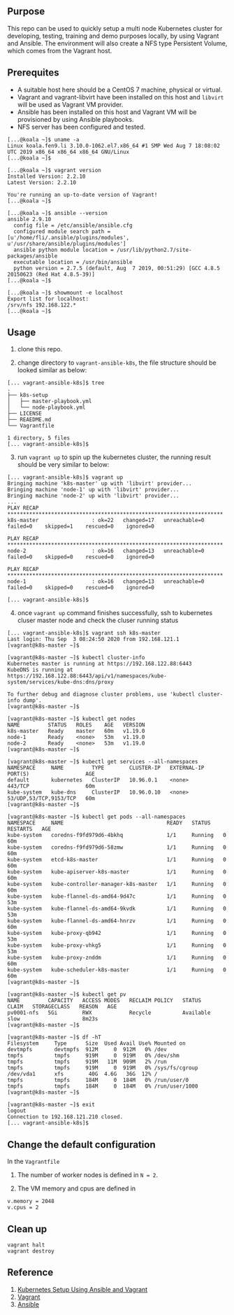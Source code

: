 
## Purpose

This repo can be used to quickly setup a multi node Kubernetes cluster for developing, testing, training and demo purposes locally, by using Vagrant and Ansible. 
The environment will also create a NFS type Persistent Volume, which comes from the Vagrant host.

## Prerequites

  - A suitable host here should be a CentOS 7 machine, physical or virtual.
  - Vagrant and vagrant-libvirt have been installed on this host and `libvirt` will be used as Vagrant VM provider.
  - Ansible has been installed on this host and Vagrant VM will be provisioned by using Ansible playbooks.
  - NFS server has been configured and tested.

```
[...@koala ~]$ uname -a
Linux koala.fen9.li 3.10.0-1062.el7.x86_64 #1 SMP Wed Aug 7 18:08:02 UTC 2019 x86_64 x86_64 x86_64 GNU/Linux
[...@koala ~]$ 

[...@koala ~]$ vagrant version
Installed Version: 2.2.10
Latest Version: 2.2.10
 
You're running an up-to-date version of Vagrant!
[...@koala ~]$ 

[...@koala ~]$ ansible --version
ansible 2.9.10
  config file = /etc/ansible/ansible.cfg
  configured module search path = [u'/home/fli/.ansible/plugins/modules', u'/usr/share/ansible/plugins/modules']
  ansible python module location = /usr/lib/python2.7/site-packages/ansible
  executable location = /usr/bin/ansible
  python version = 2.7.5 (default, Aug  7 2019, 00:51:29) [GCC 4.8.5 20150623 (Red Hat 4.8.5-39)]
[...@koala ~]$ 

[...@koala ~]$ showmount -e localhost
Export list for localhost:
/srv/nfs 192.168.122.*
[...@koala ~]$ 
```

## Usage

1. clone this repo.

2. change directory to `vagrant-ansible-k8s`, the file structure should be looked similar as below:

```
[... vagrant-ansible-k8s]$ tree
.
├── k8s-setup
│   ├── master-playbook.yml
│   └── node-playbook.yml
├── LICENSE
├── REAEDME.md
└── Vagrantfile

1 directory, 5 files
[... vagrant-ansible-k8s]$ 
```

3. run `vagrant up` to spin up the kubernetes cluster, the running result should be very similar to below:

```
[... vagrant-ansible-k8s]$ vagrant up
Bringing machine 'k8s-master' up with 'libvirt' provider...
Bringing machine 'node-1' up with 'libvirt' provider...
Bringing machine 'node-2' up with 'libvirt' provider...
...
PLAY RECAP *********************************************************************
k8s-master                 : ok=22   changed=17   unreachable=0    failed=0    skipped=1    rescued=0    ignored=0   

PLAY RECAP *********************************************************************
node-2                     : ok=16   changed=13   unreachable=0    failed=0    skipped=0    rescued=0    ignored=0   

PLAY RECAP *********************************************************************
node-1                     : ok=16   changed=13   unreachable=0    failed=0    skipped=0    rescued=0    ignored=0   

[... vagrant-ansible-k8s]$ 
```

4. once `vagrant up` command finishes successfully, ssh to kubernetes cluser master node and check the cluser running status

```
[... vagrant-ansible-k8s]$ vagrant ssh k8s-master
Last login: Thu Sep  3 08:24:50 2020 from 192.168.121.1
[vagrant@k8s-master ~]$

[vagrant@k8s-master ~]$ kubectl cluster-info
Kubernetes master is running at https://192.168.122.88:6443
KubeDNS is running at https://192.168.122.88:6443/api/v1/namespaces/kube-system/services/kube-dns:dns/proxy

To further debug and diagnose cluster problems, use 'kubectl cluster-info dump'.
[vagrant@k8s-master ~]$

[vagrant@k8s-master ~]$ kubectl get nodes
NAME         STATUS   ROLES    AGE   VERSION
k8s-master   Ready    master   60m   v1.19.0
node-1       Ready    <none>   53m   v1.19.0
node-2       Ready    <none>   53m   v1.19.0
[vagrant@k8s-master ~]$

[vagrant@k8s-master ~]$ kubectl get services --all-namespaces
NAMESPACE     NAME         TYPE        CLUSTER-IP   EXTERNAL-IP   PORT(S)                  AGE
default       kubernetes   ClusterIP   10.96.0.1    <none>        443/TCP                  60m
kube-system   kube-dns     ClusterIP   10.96.0.10   <none>        53/UDP,53/TCP,9153/TCP   60m
[vagrant@k8s-master ~]$ 

[vagrant@k8s-master ~]$ kubectl get pods --all-namespaces
NAMESPACE     NAME                                 READY   STATUS    RESTARTS   AGE
kube-system   coredns-f9fd979d6-4bkhq              1/1     Running   0          60m
kube-system   coredns-f9fd979d6-58zmw              1/1     Running   0          60m
kube-system   etcd-k8s-master                      1/1     Running   0          60m
kube-system   kube-apiserver-k8s-master            1/1     Running   0          60m
kube-system   kube-controller-manager-k8s-master   1/1     Running   0          60m
kube-system   kube-flannel-ds-amd64-9d47c          1/1     Running   0          53m
kube-system   kube-flannel-ds-amd64-9kvdk          1/1     Running   0          53m
kube-system   kube-flannel-ds-amd64-hnrzv          1/1     Running   0          60m
kube-system   kube-proxy-qb942                     1/1     Running   0          53m
kube-system   kube-proxy-vhkg5                     1/1     Running   0          53m
kube-system   kube-proxy-znddm                     1/1     Running   0          60m
kube-system   kube-scheduler-k8s-master            1/1     Running   0          60m
[vagrant@k8s-master ~]$

[vagrant@k8s-master ~]$ kubectl get pv
NAME         CAPACITY   ACCESS MODES   RECLAIM POLICY   STATUS      CLAIM   STORAGECLASS   REASON   AGE
pv0001-nfs   5Gi        RWX            Recycle          Available           slow                    8m23s
[vagrant@k8s-master ~]$ 

[vagrant@k8s-master ~]$ df -hT
Filesystem     Type      Size  Used Avail Use% Mounted on
devtmpfs       devtmpfs  912M     0  912M   0% /dev
tmpfs          tmpfs     919M     0  919M   0% /dev/shm
tmpfs          tmpfs     919M   11M  909M   2% /run
tmpfs          tmpfs     919M     0  919M   0% /sys/fs/cgroup
/dev/vda1      xfs        40G  4.6G   36G  12% /
tmpfs          tmpfs     184M     0  184M   0% /run/user/0
tmpfs          tmpfs     184M     0  184M   0% /run/user/1000
[vagrant@k8s-master ~]$ 

[vagrant@k8s-master ~]$ exit
logout
Connection to 192.168.121.210 closed.
[... vagrant-ansible-k8s]$ 
```

## Change the default configuration

In the `Vagrantfile`

1. The number of worker nodes is defined in `N = 2`.

2. The VM memory and cpus are defined in 
```
v.memory = 2048
v.cpus = 2
```

## Clean up
```
vagrant halt
vagrant destroy
```

## Reference
1. [Kubernetes Setup Using Ansible and Vagrant](https://kubernetes.io/blog/2019/03/15/kubernetes-setup-using-ansible-and-vagrant/)
2. [Vagrant](https://www.vagrantup.com/)
3. [Ansible](https://www.ansible.com/)


